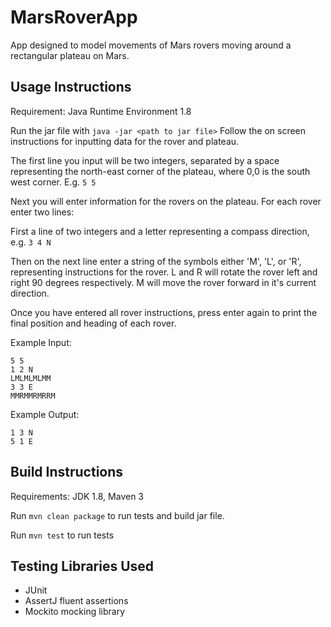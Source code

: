 MarsRoverApp
============

App designed to model movements of Mars rovers moving around a 
rectangular plateau on Mars.

Usage Instructions
------------------

Requirement: Java Runtime Environment 1.8

Run the jar file with
```java -jar <path to jar file>```
Follow the on screen instructions for inputting data for the rover and plateau.

The first line you input will be two integers, separated by a space representing 
the north-east corner of the plateau, where 0,0 is the south west corner. E.g. `5 5`

Next you will enter information for the rovers on the plateau. For each rover enter two lines:

First a line of two integers and a letter representing a compass direction, e.g. `3 4 N`

Then on the next line enter a string of the symbols either 'M', 'L', or 'R', representing instructions 
for the rover. L and R will rotate the rover left and right 90 degrees respectively. M will move the 
rover forward in it's current direction.

Once you have entered all rover instructions, press enter again to print the final position and heading 
of each rover.

Example Input:
```
5 5
1 2 N
LMLMLMLMM
3 3 E
MMRMMRMRRM
```

Example Output:
```
1 3 N
5 1 E
```

Build Instructions
------------------

Requirements: JDK 1.8, Maven 3

Run `mvn clean package` to run tests and build jar file.

Run `mvn test` to run tests

Testing Libraries Used
----------------------
- JUnit
- AssertJ fluent assertions
- Mockito mocking library